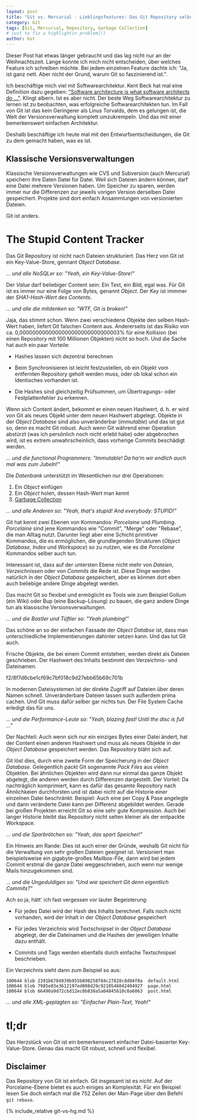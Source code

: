```yaml
---
layout: post
title: "Git vs. Mercurial - Lieblingsfeatures: Das Git Repository selbst (Teil 6)"
category: Git
tags: [Git, Mercurial, Repository, Garbage Collection]
# just to fix a highlightin problem]()
author: bst
---
```


Dieser Post hat etwas länger gebraucht und das lag nicht nur an der Weihnachtszeit. Lange konnte ich mich nicht entscheiden, über welches Feature ich schreiben möchte. Bei jedem einzelnen Feature dachte ich: "Ja, ist ganz nett. Aber nicht der Grund, warum Git so faszinierend ist.".

Ich beschäftige mich viel mit Softwarearchitektur. Kent Beck hat mal eine Definition dazu gegeben: ["Software architecture is what software architects do ..."][Beck on Software Architecture]. Klingt albern. Ist es aber nicht. Der beste Weg Softwarearchitektur zu lernen ist zu beobachten, was erfolgreiche Softwarearchitekten tun. Im Fall von Git ist das kein Geringerer als Linus Torvalds, dem es gelungen ist, die Welt der Versionsverwaltung komplett umzukrempeln. Und das mit einer bemerkenswert einfachen Architektur.

Deshalb beschäftige ich heute mal mit den Entwurfsentscheidungen, die Git zu dem gemacht haben, was es ist.

Klassische Versionsverwaltungen
-------------------------------

Klassische Versionsverwaltungen wie CVS und Subversion (auch Mercurial) speichern ihre Daten Datei für Datei. Weil sich Dateien ändern können, darf eine Datei mehrere Versionen haben.
Um Speicher zu sparen, werden immer nur die Differenzen zur jeweils vorigen Version derselben Datei gespeichert. Projekte sind dort einfach Ansammlungen von versionierten Dateien.

Git ist anders.

The Stupid Content Tracker
==========================

Das Git Repository ist nicht nach Dateien strukturiert.
Das Herz von Git ist ein Key-Value-Store, gennant *Object Database*.

*... und alle NoSQLer so: "Yeah, ein Key-Value-Store!"*

Der *Value* darf beliebiger Content sein:
Ein Text, ein Bild, egal was.
Für Git ist es immer nur eine Folge von Bytes,
genannt *Object*. Der *Key* ist immmer der
*SHA1-Hash-Wert des Contents*.

*... und alle die mitdenken so: "WTF, Git is broken!"*

Jaja, das stimmt schon. Wenn zwei verschiedene Objekte den selben Hash-Wert haben, liefert Git falschen Content aus. Andererseits ist das Risiko von ca. 0,0000000000000000000000000000003% für eine Kollision (bei einen Repository mit 100 Millionen Objekten) nicht so hoch. Und die Sache hat auch ein paar Vorteile:

 * Hashes lassen sich dezentral berechnen

 * Beim Synchronisieren ist leicht festzustellen,
   ob ein Objekt vom entfernten Repository geholt werden muss,
   oder ob lokal schon ein Identisches vorhanden ist.

 * Die Hashes sind gleichzeitig Prüfsummen,
   um Übertragungs- oder Festplattenfehler zu erkennen.

Wenn sich Content ändert, bekommt er einen neuen Hashwert, d. h. er wird von Git als neues Objekt unter dem neuen Hashwert abgelegt.
Objekte in der *Object Database* sind also unveränderbar (*immutable*) und das ist gut so, denn es macht Git robust. Auch wenn Git während einer Operation abstürzt (was ich persönlich noch nicht erlebt habe) oder abgebrochen wird, ist es extrem unwahrscheinlich, dass vorherige Commits beschädigt werden.

*... und die functional Programmers: "Immutable! Da ha'm wir endlich auch mal was zum Jubeln!"*

Die *Datenbank* unterstützt im Wesentlichen nur
drei Operationen:

 1. Ein *Object* einfügen
 2. Ein *Object* holen, dessen Hash-Wert man kennt
 3. [Garbage Collection](/git/2012/05/28/wer-hat-angst-vor-dem-garbage-collector)

*... und alle Anderen so: "Yeah, that's stupid! And everybody: STUPID!"*

Git hat kennt zwei Ebenen von Kommandos: *Porcelaine* und *Plumbing*. *Porcelaine* sind jene Kommandos wie "Commit", "Merge" oder "Rebase", die man Alltag nutzt. Darunter liegt aber eine Schicht primitiver Kommandos, die es ermöglichen, die grundlegenden Strukturen (*Object Database*, *Index* und *Workspace*) so zu nutzen, wie es die *Porcelaine* Kommandos selber auch tun.

Interessant ist, dass auf der untersten Ebene nicht mehr von *Dateien*, *Verzeichnissen* oder von *Commits* die Rede ist. Diese Dinge werden natürlich in der *Object Database* gespeichert, aber es können dort eben auch beliebige andere Dinge abgelegt werden.

Das macht Git so flexibel und ermöglicht es Tools wie zum Beispiel Gollum (ein Wiki) oder Bup (eine Backup-Lösung) zu bauen, die ganz andere Dinge tun als klassische Versionsverwaltungen.

*... und die Bastler und Tüftler so: "Yeah plumbing!"*

Das schöne an so der einfachen Fassade der *Object Databse* ist, dass man unterschiedliche Implementierungen dahinter setzen kann. Und das tut Git auch.

Frische Objekte, die bei einem Commit entstehen, werden direkt als Dateien geschrieben. Der Hashwert des Inhalts bestimmt den Verzeichnis- und Dateinamen.

  f2/8f7d6cbe1cf69c7bf018c9d27ebb65b69c701b

In modernen Dateisystemen ist der direkte Zugriff auf Dateien über deren Namen schnell. Unveränderbare Dateien lassen such außerdem prima cachen. Und Git muss dafür selber gar nichts tun. Der File System Cache erledigt das für uns.

*... und die Performance-Leute so: "Yeah, blazing fast! Until the disc is full ..."*

Der Nachteil: Auch wenn sich nur ein einziges Bytes einer Datei ändert, hat der Content einen anderen Hashwert und muss als neues Objekte in der *Object Database* gespeichert werden. Das Repository bläht sich auf.

Git löst dies, durch eine zweite Form der Speicherung in der *Object Database*. Gelegentlich packt Git sogenannte *Pack Files* aus vielen Objekten. Bei ähnlichen Objekten wird dann nur einmal das ganze Objekt abgelegt, die anderen werden durch Differenzen dargestellt.
Der Vorteil: Da nachträglich komprimiert, kann es dafür das gesamte Repository nach Ähnlichkeien durchforsten und ist dabei nicht auf die Historie einer einzelnen Datei beschränkt. Beispiel: Auch eine per Copy & Pase angelegte und dann veränderte Datei kann per Differenz abgebildet werden. Gerade bei großen Projekten erreicht Git so eine sehr gute Kompression. Auch bei langer Historie bleibt das Repository nicht selten kleiner als der entpackte Workspace.

*... und die Sparbrötchen so: "Yeah, das spart Speicher!"*

Ein Hinweis am Rande: Dies ist auch einer der Gründe, weshalb Git nicht für die Verwaltung von sehr großen Dateien geeignet ist. Versioniert man beispielsweise ein gigabyte-großes Mailbox-File, dann wird bei jedem Commit erstmal die ganze Datei weggeschrieben, auch wenn nur wenige Mails hinzugekommen sind.

*... und die Ungeduldigen so: "Und wie speichert Git denn eigentlich Commits?"*

Ach so ja, hätt' ich fast vergessen vor lauter Begeisterung:

 * Für jedes Datei wird der Hash des Inhalts berechnet.
   Falls noch nicht vorhanden, wird der Inhalt in der *Object Database* gespeichert

 * Für jedes Verzeichnis wird Textschnipsel in der *Object Database*
   abgelegt, der die Dateinamen und die Hashes der jeweiligen
   Inhalte dazu enthält.

 * Commits und Tags werden ebenfalls durch einfache Textschnipsel
   beschrieben.

Ein Verzeichnis sieht dann zum Beispiel so aus:

	100644 blob 2391b6784939b955b898258f84c27828c8d04f0a  default.html
	100644 blob 7985e03e3612197ed008d29c9210546042404927  page.html  
	100644 blob 66490a9d72cbd12ec0b830a5a04845610c0a6063  post.html  

*... und alle XML-geplagten so: "Einfacher Plain-Text, Yeah!"*

tl;dr
=====

Das Herzstück von Git ist ein bemerkenswert einfacher Datei-basierter Key-Value-Store. Genau das macht Git robust, schnell und flexibel.

Disclaimer
----------

Das Repository von Git ist einfach. Git insgesamt ist es *nicht*. Auf der Porcelaine-Ebene bietet es auch einiges an Komplexität. Für ein Beispiel lesen Sie doch einfach mal die 752 Zeilen der Man-Page über den Befehl `git rebase`.

<!-- Links -->

[Beck on Software Architecture]: http://my.safaribooksonline.com/book/-/9781466603363/chapter-13-the-philosophy-of-software-architecture/151

{% include_relative git-vs-hg.md %}
